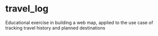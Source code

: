 # travel_log
Educational exercise in building a web map, applied to the use case of tracking travel history and planned destinations
